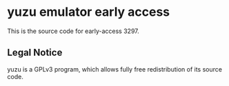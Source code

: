 yuzu emulator early access
=============

This is the source code for early-access 3297.

## Legal Notice

yuzu is a GPLv3 program, which allows fully free redistribution of its source code.